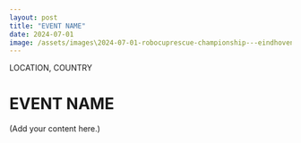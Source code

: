 ```yaml
---
layout: post
title: "EVENT NAME"
date: 2024-07-01
image: /assets/images\2024-07-01-robocuprescue-championship---eindhoven-netherlands/pic01.jpg
---
```


<span class="date">LOCATION, COUNTRY</span>

# EVENT NAME

(Add your content here.)
